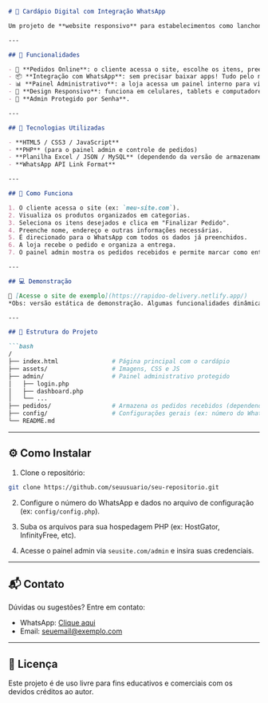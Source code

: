 ````markdown
# 📱 Cardápio Digital com Integração WhatsApp

Um projeto de **website responsivo** para estabelecimentos como lanchonetes, bares, restaurantes e conveniências que desejam um **cardápio digital simples, rápido e direto ao ponto** — com integração ao WhatsApp para facilitar o pedido do cliente e o recebimento pela loja.

---

## 🚀 Funcionalidades

- 🛒 **Pedidos Online**: o cliente acessa o site, escolhe os itens, preenche os dados de entrega e é direcionado automaticamente ao WhatsApp com o pedido formatado.
- 📦 **Integração com WhatsApp**: sem precisar baixar apps! Tudo pelo navegador e finalizado via WhatsApp.
- 📊 **Painel Administrativo**: a loja acessa um painel interno para visualizar, acompanhar e gerenciar os pedidos recebidos.
- 📱 **Design Responsivo**: funciona em celulares, tablets e computadores.
- 🔐 **Admin Protegido por Senha**.

---

## 🧱 Tecnologias Utilizadas

- **HTML5 / CSS3 / JavaScript**
- **PHP** (para o painel admin e controle de pedidos)
- **Planilha Excel / JSON / MySQL** (dependendo da versão de armazenamento)
- **WhatsApp API Link Format**

---

## 🧾 Como Funciona

1. O cliente acessa o site (ex: `meu-site.com`).
2. Visualiza os produtos organizados em categorias.
3. Seleciona os itens desejados e clica em "Finalizar Pedido".
4. Preenche nome, endereço e outras informações necessárias.
5. É direcionado para o WhatsApp com todos os dados já preenchidos.
6. A loja recebe o pedido e organiza a entrega.
7. O painel admin mostra os pedidos recebidos e permite marcar como entregues, visualizar detalhes e atualizar o cardápio.

---

## 💻 Demonstração

🔗 [Acesse o site de exemplo](https://rapidoo-delivery.netlify.app/)  
*Obs: versão estática de demonstração. Algumas funcionalidades dinâmicas como pedidos e painel admin podem estar limitadas.*

---

## 📂 Estrutura do Projeto

```bash
/
├── index.html               # Página principal com o cardápio
├── assets/                  # Imagens, CSS e JS
├── admin/                   # Painel administrativo protegido
│   ├── login.php
│   ├── dashboard.php
│   └── ...
├── pedidos/                 # Armazena os pedidos recebidos (dependendo da implementação)
├── config/                  # Configurações gerais (ex: número do WhatsApp, categorias, etc.)
└── README.md
````

---

## ⚙️ Como Instalar

1. Clone o repositório:

```bash
git clone https://github.com/seuusuario/seu-repositorio.git
```

2. Configure o número do WhatsApp e dados no arquivo de configuração (ex: `config/config.php`).

3. Suba os arquivos para sua hospedagem PHP (ex: HostGator, InfinityFree, etc).

4. Acesse o painel admin via `seusite.com/admin` e insira suas credenciais.

---

## 📬 Contato

Dúvidas ou sugestões? Entre em contato:

* WhatsApp: [Clique aqui](https://wa.me/5551996277338)
* Email: [seuemail@exemplo.com](mailto:mrjaques7@gmail.com)

---

## 📝 Licença

Este projeto é de uso livre para fins educativos e comerciais com os devidos créditos ao autor.

```
